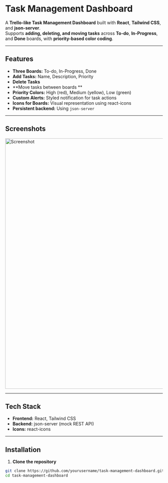 # Task Management Dashboard

A **Trello-like Task Management Dashboard** built with **React**, **Tailwind CSS**, and **json-server**.  
Supports **adding, deleting, and moving tasks** across **To-do**, **In-Progress**, and **Done** boards, with **priority-based color coding**.

---

## Features

- **Three Boards:** To-do, In-Progress, Done  
- **Add Tasks:** Name, Description, Priority  
- **Delete Tasks**  
- **Move tasks between boards  ** 
- **Priority Colors:** High (red), Medium (yellow), Low (green)  
- **Custom Alerts:** Styled notification for task actions  
- **Icons for Boards:** Visual representation using react-icons  
- **Persistent backend:** Using `json-server`  

---

## Screenshots
<img width="1877" height="800" alt="Screenshot" src="https://github.com/user-attachments/assets/3f25326a-8b97-479d-a21a-09deeb7f096a" />

---

## Tech Stack

- **Frontend:** React, Tailwind CSS  
- **Backend:** json-server (mock REST API)  
- **Icons:** react-icons  

---

## Installation

1. **Clone the repository**
```bash
git clone https://github.com/yourusername/task-management-dashboard.git
cd task-management-dashboard
